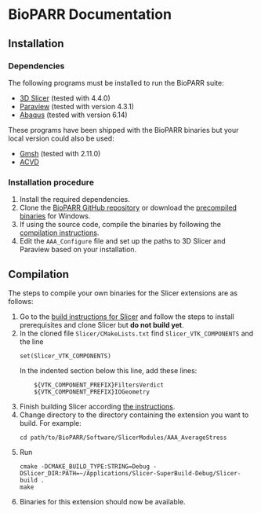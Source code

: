# BioPARR Documentation

## Installation

### Dependencies
The following programs must be installed to run the BioPARR suite:
- [3D Slicer](https://download.slicer.org/) (tested with 4.4.0)
- [Paraview](https://www.paraview.org/download/) (tested with version 4.3.1)
- [Abaqus](https://www.3ds.com/products-services/simulia/products/abaqus/) (tested with version 6.14)

These programs have been shipped with the BioPARR binaries but your local version could also be used:
- [Gmsh](https://gmsh.info/#Download) (tested with 2.11.0)
- [ACVD](https://github.com/valette/ACVD/)

### Installation procedure

1.  Install the required dependencies.
1.  Clone the [BioPARR GitHub repository](https://github.com/ISML-UWA/BioPARR) or download the [precompiled binaries](https://bioparr.mech.uwa.edu.au/download.php?fid=19) for Windows.
1.  If using the source code, compile the binaries by following the [compilation instructions](https://isml-uwa.github.io/BioPARR#compilation).
1.  Edit the `AAA_Configure` file and set up the paths to 3D Slicer and Paraview based on your installation.

## Compilation

The steps to compile your own binaries for the Slicer extensions are as follows:

1.  Go to the [build instructions for Slicer](https://slicer.readthedocs.io/en/latest/developer_guide/build_instructions/index.html) and follow the steps to install prerequisites and clone Slicer but **do not build yet**.
1.  In the cloned file `Slicer/CMakeLists.txt` find `Slicer_VTK_COMPONENTS` and the line
    ```
    set(Slicer_VTK_COMPONENTS)
    ```
    In the indented section below this line, add these lines:
    ```
        ${VTK_COMPONENT_PREFIX}FiltersVerdict
        ${VTK_COMPONENT_PREFIX}IOGeometry
    ```
1.  Finish building Slicer according [the instructions](https://slicer.readthedocs.io/en/latest/developer_guide/build_instructions/index.html).
1.  Change directory to the directory containing the extension you want to build. For example:
    ```
    cd path/to/BioPARR/Software/SlicerModules/AAA_AverageStress
    ```
1.  Run
    ```
    cmake -DCMAKE_BUILD_TYPE:STRING=Debug -DSlicer_DIR:PATH=~/Applications/Slicer-SuperBuild-Debug/Slicer-build .
    make
    ```
1. Binaries for this extension should now be available.

